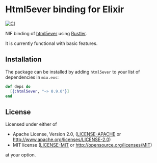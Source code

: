 # Html5ever binding for Elixir

[![CI](https://github.com/rusterlium/html5ever_elixir/actions/workflows/ci.yml/badge.svg)](https://github.com/rusterlium/html5ever_elixir/actions/workflows/ci.yml)

NIF binding of [html5ever](https://github.com/servo/html5ever) using [Rustler](https://github.com/rusterlium/rustler).

It is currently functional with basic features.

## Installation

The package can be installed by adding `html5ever` to your list of dependencies in `mix.exs`:

```elixir
def deps do
  [{:html5ever, "~> 0.9.0"}]
end
```

## License

Licensed under either of

 * Apache License, Version 2.0, ([LICENSE-APACHE](LICENSE-APACHE) or http://www.apache.org/licenses/LICENSE-2.0)
 * MIT license ([LICENSE-MIT](LICENSE-MIT) or http://opensource.org/licenses/MIT)

at your option.
